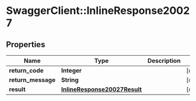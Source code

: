 # SwaggerClient::InlineResponse20027

## Properties
Name | Type | Description | Notes
------------ | ------------- | ------------- | -------------
**return_code** | **Integer** |  | [optional] 
**return_message** | **String** |  | [optional] 
**result** | [**InlineResponse20027Result**](InlineResponse20027Result.md) |  | [optional] 


